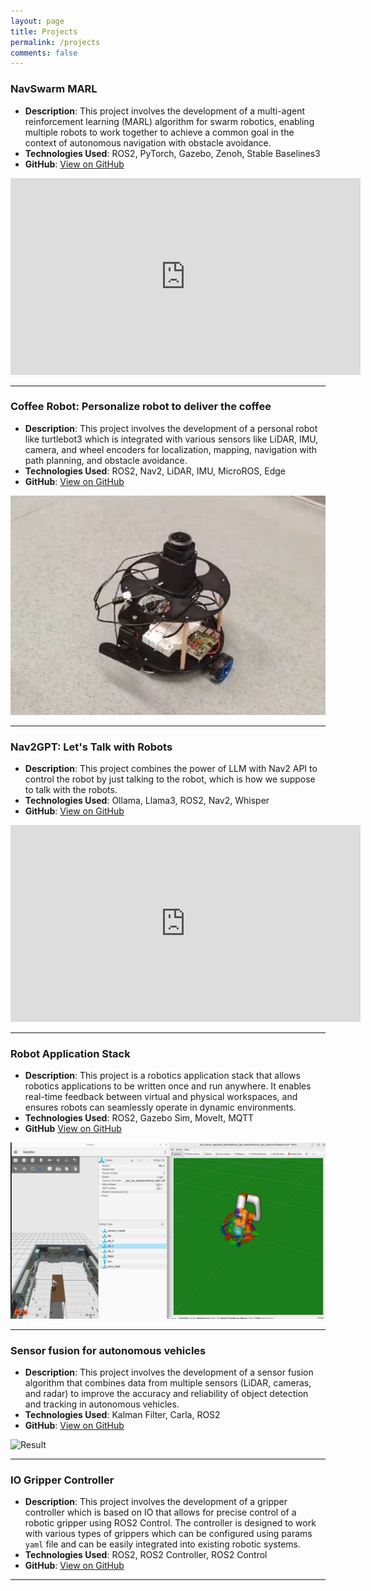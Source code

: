 ```yaml
---
layout: page
title: Projects
permalink: /projects
comments: false
---
```


### NavSwarm MARL
- **Description**: This project involves the development of a multi-agent reinforcement learning (MARL) algorithm for swarm robotics, enabling multiple robots to work together to achieve a common goal in the context of autonomous navigation with obstacle avoidance.
- **Technologies Used**: ROS2, PyTorch, Gazebo, Zenoh, Stable Baselines3
- **GitHub**: [View on GitHub](https://github.com/sachinkum0009/NavSwarmMARL)

<div style="text-align: center;">
    <iframe width="560" height="315" src="https://www.youtube.com/embed/3Y5rQbk93xQ" frameborder="0" allow="accelerometer; autoplay; clipboard-write; encrypted-media; gyroscope; picture-in-picture" allowfullscreen></iframe>
</div>

---

### Coffee Robot: Personalize robot to deliver the coffee
- **Description**: This project involves the development of a personal robot like turtlebot3 which is integrated with various sensors like LiDAR, IMU, camera, and wheel encoders for localization, mapping, navigation with path planning, and obstacle avoidance.
- **Technologies Used**: ROS2, Nav2, LiDAR, IMU, MicroROS, Edge
- **GitHub**: [View on GitHub](https://github.com/sachinkum0009/Coffee-Robot)

![Coffee Robot](assets/images/cofee_robot.jpeg)

---

### Nav2GPT: Let's Talk with Robots
- **Description**: This project combines the power of LLM with Nav2 API to control the robot by just talking to the robot, which is how we suppose to talk with the robots.
- **Technologies Used**: Ollama, Llama3, ROS2, Nav2, Whisper
- **GitHub**: [View on GitHub](https://github.com/sachinkum0009/nav2gpt)

<div style="text-align: center;">
    <iframe width="560" height="315" src="https://www.youtube.com/embed/pVA29g5DmVY" frameborder="0" allow="accelerometer; autoplay; clipboard-write; encrypted-media; gyroscope; picture-in-picture" allowfullscreen></iframe>
</div>

---

### Robot Application Stack
- **Description**: This project is a robotics application stack that allows robotics applications to be written once and run anywhere. It enables real-time feedback between virtual and physical workspaces, and ensures robots can seamlessly operate in dynamic environments.
- **Technologies Used**: ROS2, Gazebo Sim, MoveIt, MQTT
- **GitHub** [View on GitHub](https://github.com/ras-ros2/ras_docker)

![Robot Application Stack](assets/images/ras_gazebo_rviz.png)

---

### Sensor fusion for autonomous vehicles
- **Description**: This project involves the development of a sensor fusion algorithm that combines data from multiple sensors (LiDAR, cameras, and radar) to improve the accuracy and reliability of object detection and tracking in autonomous vehicles.
- **Technologies Used**: Kalman Filter, Carla, ROS2
- **GitHub**: [View on GitHub](https://github.com/sachinkum0009/carla-multi-sensor-fusion)

![Result](assets/images/sensor_fusion.gif)

---

### IO Gripper Controller
- **Description**: This project involves the development of a gripper controller which is based on IO that allows for precise control of a robotic gripper using ROS2 Control. The controller is designed to work with various types of grippers which can be configured using params `yaml` file and can be easily integrated into existing robotic systems.
- **Technologies Used**: ROS2, ROS2 Controller, ROS2 Control
- **GitHub**: [View on GitHub](https://github.com/ros-controls/ros2_controllers/pull/1439)

---
